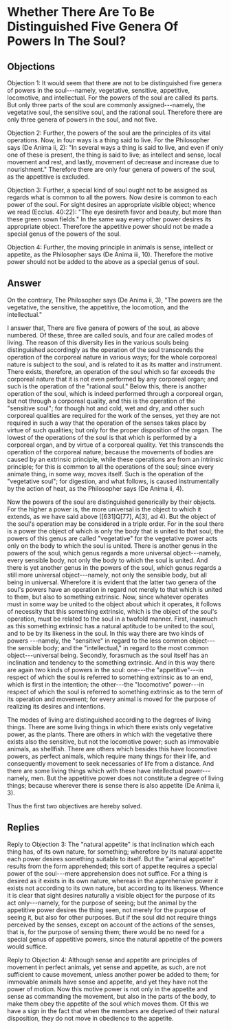 # Whether There Are To Be Distinguished Five Genera Of Powers In The Soul?

## Objections

Objection 1: It would seem that there are not to be distinguished five genera of powers in the soul---namely, vegetative, sensitive, appetitive, locomotive, and intellectual. For the powers of the soul are called its parts. But only three parts of the soul are commonly assigned---namely, the vegetative soul, the sensitive soul, and the rational soul. Therefore there are only three genera of powers in the soul, and not five.

Objection 2: Further, the powers of the soul are the principles of its vital operations. Now, in four ways is a thing said to live. For the Philosopher says (De Anima ii, 2): "In several ways a thing is said to live, and even if only one of these is present, the thing is said to live; as intellect and sense, local movement and rest, and lastly, movement of decrease and increase due to nourishment." Therefore there are only four genera of powers of the soul, as the appetitive is excluded.

Objection 3: Further, a special kind of soul ought not to be assigned as regards what is common to all the powers. Now desire is common to each power of the soul. For sight desires an appropriate visible object; whence we read (Ecclus. 40:22): "The eye desireth favor and beauty, but more than these green sown fields." In the same way every other power desires its appropriate object. Therefore the appetitive power should not be made a special genus of the powers of the soul.

Objection 4: Further, the moving principle in animals is sense, intellect or appetite, as the Philosopher says (De Anima iii, 10). Therefore the motive power should not be added to the above as a special genus of soul.

## Answer

On the contrary, The Philosopher says (De Anima ii, 3), "The powers are the vegetative, the sensitive, the appetitive, the locomotion, and the intellectual."

I answer that, There are five genera of powers of the soul, as above numbered. Of these, three are called souls, and four are called modes of living. The reason of this diversity lies in the various souls being distinguished accordingly as the operation of the soul transcends the operation of the corporeal nature in various ways; for the whole corporeal nature is subject to the soul, and is related to it as its matter and instrument. There exists, therefore, an operation of the soul which so far exceeds the corporeal nature that it is not even performed by any corporeal organ; and such is the operation of the "rational soul." Below this, there is another operation of the soul, which is indeed performed through a corporeal organ, but not through a corporeal quality, and this is the operation of the "sensitive soul"; for though hot and cold, wet and dry, and other such corporeal qualities are required for the work of the senses, yet they are not required in such a way that the operation of the senses takes place by virtue of such qualities; but only for the proper disposition of the organ. The lowest of the operations of the soul is that which is performed by a corporeal organ, and by virtue of a corporeal quality. Yet this transcends the operation of the corporeal nature; because the movements of bodies are caused by an extrinsic principle, while these operations are from an intrinsic principle; for this is common to all the operations of the soul; since every animate thing, in some way, moves itself. Such is the operation of the "vegetative soul"; for digestion, and what follows, is caused instrumentally by the action of heat, as the Philosopher says (De Anima ii, 4).

Now the powers of the soul are distinguished generically by their objects. For the higher a power is, the more universal is the object to which it extends, as we have said above ([631]Q[77], A[3], ad 4). But the object of the soul's operation may be considered in a triple order. For in the soul there is a power the object of which is only the body that is united to that soul; the powers of this genus are called "vegetative" for the vegetative power acts only on the body to which the soul is united. There is another genus in the powers of the soul, which genus regards a more universal object---namely, every sensible body, not only the body to which the soul is united. And there is yet another genus in the powers of the soul, which genus regards a still more universal object---namely, not only the sensible body, but all being in universal. Wherefore it is evident that the latter two genera of the soul's powers have an operation in regard not merely to that which is united to them, but also to something extrinsic. Now, since whatever operates must in some way be united to the object about which it operates, it follows of necessity that this something extrinsic, which is the object of the soul's operation, must be related to the soul in a twofold manner. First, inasmuch as this something extrinsic has a natural aptitude to be united to the soul, and to be by its likeness in the soul. In this way there are two kinds of powers ---namely, the "sensitive" in regard to the less common object---the sensible body; and the "intellectual," in regard to the most common object---universal being. Secondly, forasmuch as the soul itself has an inclination and tendency to the something extrinsic. And in this way there are again two kinds of powers in the soul: one---the "appetitive"---in respect of which the soul is referred to something extrinsic as to an end, which is first in the intention; the other---the "locomotive" power---in respect of which the soul is referred to something extrinsic as to the term of its operation and movement; for every animal is moved for the purpose of realizing its desires and intentions.

The modes of living are distinguished according to the degrees of living things. There are some living things in which there exists only vegetative power, as the plants. There are others in which with the vegetative there exists also the sensitive, but not the locomotive power; such as immovable animals, as shellfish. There are others which besides this have locomotive powers, as perfect animals, which require many things for their life, and consequently movement to seek necessaries of life from a distance. And there are some living things which with these have intellectual power---namely, men. But the appetitive power does not constitute a degree of living things; because wherever there is sense there is also appetite (De Anima ii, 3).

Thus the first two objectives are hereby solved.

## Replies

Reply to Objection 3: The "natural appetite" is that inclination which each thing has, of its own nature, for something; wherefore by its natural appetite each power desires something suitable to itself. But the "animal appetite" results from the form apprehended; this sort of appetite requires a special power of the soul---mere apprehension does not suffice. For a thing is desired as it exists in its own nature, whereas in the apprehensive power it exists not according to its own nature, but according to its likeness. Whence it is clear that sight desires naturally a visible object for the purpose of its act only---namely, for the purpose of seeing; but the animal by the appetitive power desires the thing seen, not merely for the purpose of seeing it, but also for other purposes. But if the soul did not require things perceived by the senses, except on account of the actions of the senses, that is, for the purpose of sensing them; there would be no need for a special genus of appetitive powers, since the natural appetite of the powers would suffice.

Reply to Objection 4: Although sense and appetite are principles of movement in perfect animals, yet sense and appetite, as such, are not sufficient to cause movement, unless another power be added to them; for immovable animals have sense and appetite, and yet they have not the power of motion. Now this motive power is not only in the appetite and sense as commanding the movement, but also in the parts of the body, to make them obey the appetite of the soul which moves them. Of this we have a sign in the fact that when the members are deprived of their natural disposition, they do not move in obedience to the appetite.
